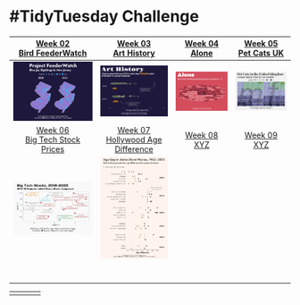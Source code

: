 # #TidyTuesday Challenge

<!-- table header, followed by pictures link -->

|   [Week 02<br>Bird FeederWatch](https://github.com/poncest/tidytuesday/tree/main/2023/Week_02)    |       [Week 03<br>Art History](https://github.com/poncest/tidytuesday/tree/main/2023/Week_03)        | [Week 04<br>Alone](https://github.com/poncest/tidytuesday/tree/main/2023/Week_04) | [Week 05<br>Pet Cats UK](https://github.com/poncest/tidytuesday/tree/main/2023/Week_05) |
|:----------------:|:----------------:|:----------------:|:----------------:|
|                                ![](Week_02/2023_02.png "Week 02")                                 |                                  ![](Week_03/2023_03.png "Week 03")                                  |                        ![](Week_04/2023_04.png "Week 04")                         |                           ![](Week_05/2023_05.png "Week 05")                            |
| [Week 06<br>Big Tech Stock Prices](https://github.com/poncest/tidytuesday/tree/main/2023/Week_08) | [Week 07<br>Hollywood Age Difference](https://github.com/poncest/tidytuesday/tree/main/2023/Week_08) |  [Week 08<br>XYZ](https://github.com/poncest/tidytuesday/tree/main/2023/Week_08)  |     [Week 09<br>XYZ](https://github.com/poncest/tidytuesday/tree/main/2023/Week_09)     |
|                                     ![](Week_06/2023_06.png)                                      |                                       ![](Week_07/2023_07.png)                                       |                                                                                   |                                                                                         |
|                                                                                                   |                                                                                                      |                                                                                   |                                                                                         |
|                                                                                                   |                                                                                                      |                                                                                   |                                                                                         |
|                                                                                                   |                                                                                                      |                                                                                   |                                                                                         |
|                                                                                                   |                                                                                                      |                                                                                   |                                                                                         |
|                                                                                                   |                                                                                                      |                                                                                   |                                                                                         |
|                                                                                                   |                                                                                                      |                                                                                   |                                                                                         |
|                                                                                                   |                                                                                                      |                                                                                   |                                                                                         |

|     |     |     |     |
|-----|-----|-----|-----|
|     |     |     |     |
